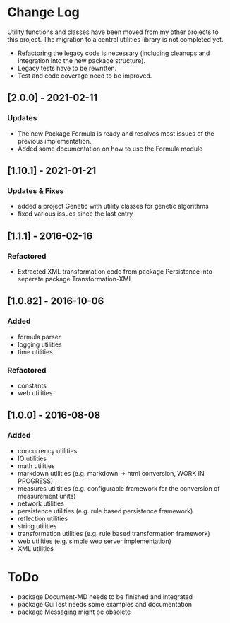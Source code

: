 # Change Log
Utility functions and classes have been moved from my other projects to this project. The migration to a central utilities library is not completed yet.

- Refactoring the legacy code is necessary (including cleanups and integration into the new package structure).
- Legacy tests have to be rewritten.
- Test and code coverage need to be improved.

## [2.0.0] - 2021-02-11
### Updates
- The new Package Formula is ready and resolves most issues of the previous implementation.
- Added some documentation on how to use the Formula module

## [1.10.1] - 2021-01-21
### Updates & Fixes
- added a project Genetic with utility classes for genetic algorithms
- fixed various issues since the last entry

## [1.1.1] - 2016-02-16
### Refactored
- Extracted XML transformation code from package Persistence into seperate package Transformation-XML

## [1.0.82] - 2016-10-06
### Added
- formula parser
- logging utilities
- time utilities

### Refactored
- constants
- web utilities

## [1.0.0] - 2016-08-08
### Added
- concurrency utilities
- IO utilities
- math utilities
- markdown utilities (e.g. markdown -> html conversion, WORK IN PROGRESS)
- measures utiltities (e.g. configurable framework for the conversion of measurement units)
- network utilities
- persistence utilities (e.g. rule based persistence framework)
- reflection utilities
- string utilities
- transformation utilities (e.g. rule based transformation framework)
- web utilities (e.g. simple web server implementation)
- XML utilities


# ToDo
- package Document-MD needs to be finished and integrated
- package GuiTest needs some examples and documentation
- package Messaging might be obsolete
